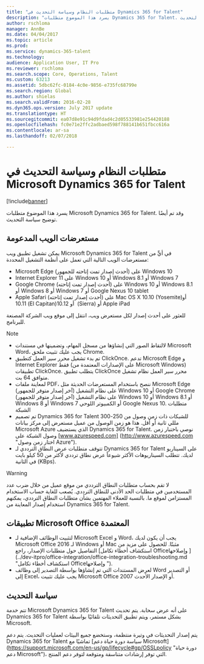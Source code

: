 ```yaml
---
title: "متطلبات النظام وسياسة التحديث في Dynamics 365 for Talent"
description: "يسرد هذا الموضوع متطلبات Dynamics 365 for Talent. وقد تم أيضًا توضيح سياسة التحديث."
author: rschloma
manager: AnnBe
ms.date: 04/04/2017
ms.topic: article
ms.prod: 
ms.service: dynamics-365-talent
ms.technology: 
audience: Application User, IT Pro
ms.reviewer: rschloma
ms.search.scope: Core, Operations, Talent
ms.custom: 63213
ms.assetid: 5dbc62fc-0184-4c0e-9856-e735fc68799e
ms.search.region: Global
ms.author: shielas
ms.search.validFrom: 2016-02-28
ms.dyn365.ops.version: July 2017 update
ms.translationtype: HT
ms.sourcegitcommit: ea07d8e91c94d9fdad4c2d05533981e254420188
ms.openlocfilehash: fc0e71e2ffc2adbaed598f788141b651fbcc616a
ms.contentlocale: ar-sa
ms.lasthandoff: 02/07/2018

---
```


# <a name="microsoft-dynamics-365-for-talent-system-requirements-and-update-policy"></a>متطلبات النظام وسياسة التحديث في Microsoft Dynamics 365 for Talent

[!include[banner](includes/banner.md)]


يسرد هذا الموضوع متطلبات Microsoft Dynamics 365 for Talent. وقد تم أيضًا توضيح سياسة التحديث.

## <a name="supported-web-browsers"></a>مستعرضات الويب المدعومة

يمكن تشغيل تطبيق ويب Microsoft Dynamics 365 for Talent في أيٍّ من مستعرضات الويب التالية التي تعمل على أنظمة التشغيل المحددة: 

*   Microsoft Edge (أحدث إصدار تمت إتاحته للجمهور) على Windows 10
*   Internet Explorer 11 على Windows 10 أو Windows 8.1 أو Windows 7
*   Google Chrome (أحدث إصدار تمت إتاحته) على Windows 10 أو Windows 8.1 أو Windows 8 أو Windows 7 أو Google Nexus 10 tablet
*   Apple Safari (أحدث إصدار تمت إتاحته) على Mac OS X 10.10 ‏(Yosemite)‏ أو 10.11 (El Capitan)‏ أو 10.12 (Sierra) أو Apple iPad

للعثور على أحدث إصدار لكل مستعرض ويب، انتقل إلى موقع ويب الشركة المصنعة للبرنامج. 

> [!NOTE]
> * لالتقاط الصور التي إنشاؤها من مسجل المهام، وتضمينها في مستندات Microsoft Word، يجب عليك تثبيت ملحق Chrome. 
> * تم بدء تشغيل محرر سير العمل كتطبيق ClickOnce. تدعم Microsoft Edge و Internet Explorer فقط (على الإصدارات المعتمدة من Microsoft Windows) تطبيقات ClickOnce. يتطلب تطبيق ClickOnce محرر سير العمل نظام تشغيل متوافق 64 بت.
> * لمعاينة ملفات PDF، ننصح باستخدام المستعرضات الحديثة مثل Microsoft Edge (آخر إصدار متوفر للجمهور) على نظام التشغيل Windows 10 أو Google Chrome (آخر إصدار متوفر للجمهور) على نظام التشغيل Windows 10 أو Windows 8.1 أو Windows 8 أو Windows 7 أو الكمبيوتر اللوحي Google Nexus 10.
متطلبات الشبكة
> * تم تصميم Dynamics 365 for Talent للشبكات ذات زمن وصول من 250-300 مللي ثانية أو أقل. هذا هو زمن الوصول من عميل مستعرض إلى مركز بيانات Microsoft Azure الذي يستضيف Dynamics 365 for Talent. نوصي باختبار زمن وصول الشبكة على [www.azurespeed.com] (http://www.azurespeed.com "اختار زمن وصول Azure").
> * تتوقف متطلبات عرض النطاق الترددي لـ Dynamics 365 for Talent على السيناريو لديك. تتطلب السيناريوهات الأكثر شيوعاً عرض نطاق ترددي لأكثر من 50 كيلو بايت في الثانية (KBps).

> [!WARNING]
> لا تقم بحساب متطلبات النطاق الترددي من موقع عميل من خلال ضرب عدد المستخدمين في متطلبات الحد الأدنى للنطاق الترددي. يُصعب للغاية حساب الاستخدام المستزامن لموقع ما. بالنسبة للعملاء المهتمين بشأن متطلبات النطاق الترددي، يمكنهم استخدام إصدار المعاينة من Dynamics 365 for Talent.

## <a name="supported-microsoft-office-applications"></a>تطبيقات Microsoft Office المعتمدة

*   لتثبيت الوظائف الإضافية لـ Microsoft Excel و Word، يجب أن يكون لديك Microsoft Office 2016 لـ Windows أو Mac مثبتًا. للحصول على مزيد من التفاصيل حول متطلبات الإصدار، راجع [استكشاف أخطاء تكامل Office‏ وإصلاحها] (../dev-itpro/office-integration/office-integration-troubleshooting.md "استكشاف أخطاء تكامل Office‏ وإصلاحها").
*   لعرض المستندات التي تم إنشاؤها بواسطة التصدير إلى وظائف Word أو التصدير إلى Excel، يجب عليك تثبيت Microsoft Office 2007 أو الإصدار الأحدث.

## <a name="update-policy"></a>سياسة التحديث

تتم خدمة Microsoft Dynamics 365 for Talent على أنه عرض سحابة. يتم تحديث Dynamics 365 for Talent بشكل مستمر، ويتم تطبيق التحديثات تلقائيًا بواسطة Microsoft.

يتم إصدار التحديثات في وتيرة منتظمة، وستخضع جميع البيئات لعمليات التحديث.  يتم دعم Dynamics 365 for Talent تماشيًا مع [سياسة دورة حياة دعم Microsoft] (https://support.microsoft.com/en-us/gp/lifecycle#gp/OSSLpolicy "دورة حياة دعم Microsoft")، التي توفر إرشادات متناسقة ومتوقعة لتوفر دعم المنتج.

